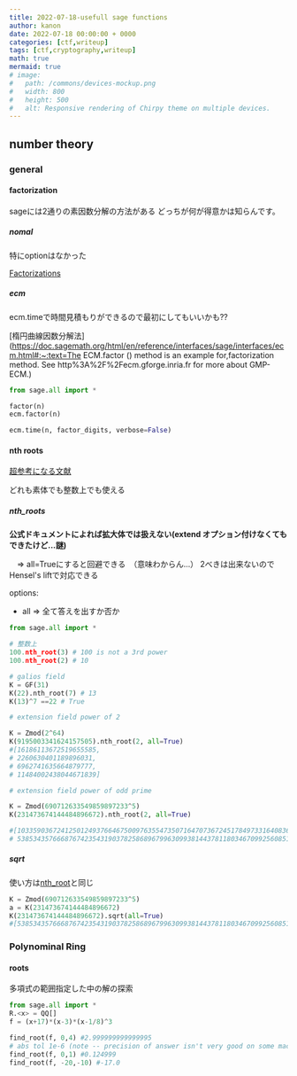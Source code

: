 ```yaml
---
title: 2022-07-18-usefull sage functions
author: kanon
date: 2022-07-18 00:00:00 + 0000
categories: [ctf,writeup]
tags: [ctf,cryptography,writeup]
math: true
mermaid: true
# image:
#   path: /commons/devices-mockup.png
#   width: 800
#   height: 500
#   alt: Responsive rendering of Chirpy theme on multiple devices.
---
```


## number theory

### general

#### factorization 
sageには2通りの素因数分解の方法がある
どっちが何が得意かは知らんです。

##### nomal

特にoptionはなかった

[Factorizations](https://doc.sagemath.org/html/en/reference/structure/sage/structure/factorization.html#sage.structure.factorization.Factorization)

##### ecm

ecm.timeで時間見積もりができるので最初にしてもいいかも??

[楕円曲線因数分解法](https://doc.sagemath.org/html/en/reference/interfaces/sage/interfaces/ecm.html#:~:text=The ECM.factor () method is an example for,factorization method. See http%3A%2F%2Fecm.gforge.inria.fr for more about GMP-ECM.)

```python
from sage.all import *

factor(n)
ecm.factor(n)

ecm.time(n, factor_digits, verbose=False)
```

#### nth roots

[超参考になる文献](https://doc.sagemath.org/html/en/reference/finite_rings/sage/rings/finite_rings/integer_mod.html)

どれも素体でも整数上でも使える

##### nth_roots

**公式ドキュメントによれば拡大体では扱えない(extend オプション付けなくてもできたけど...謎)**

　=> all=Trueにすると回避できる　（意味わからん...）
2べきは出来ないのでHensel's liftで対応できる

options:

-  all => 全て答えを出すか否か

```python
from sage.all import *

# 整数上
100.nth_root(3) # 100 is not a 3rd power
100.nth_root(2) # 10

# galios field
K = GF(31)
K(22).nth_root(7) # 13
K(13)^7 ==22 # True

# extension field power of 2

K = Zmod(2^64)
K(9195003341624157505).nth_root(2, all=True)
#[16186113672519655585,
# 2260630401189896031,
# 6962741635664879777,
# 11484002438044671839]

# extension field power of odd prime

K = Zmod(690712633549859897233^5)
K(231473674144484896672).nth_root(2, all=True)

#[103359036724125012493766467500976355473507164707367245178497331640836743394263210309787932894341317859638,
# 53853435766687674235431903782586896799630993814437811803467099256085100620840045707544229492305838681755]

```

##### sqrt

使い方は[nth_root](#####nth_roots)と同じ


```python
K = Zmod(690712633549859897233^5)
a = K(231473674144484896672)
K(231473674144484896672).sqrt(all=True)
#[53853435766687674235431903782586896799630993814437811803467099256085100620840045707544229492305838681755,103359036724125012493766467500976355473507164707367245178497331640836743394263210309787932894341317859638]
```

### Polynominal Ring


#### roots
多項式の範囲指定した中の解の探索

```python
from sage.all import *
R.<x> = QQ[]
f = (x+17)*(x-3)*(x-1/8)^3

find_root(f, 0,4) #2.999999999999995
# abs tol 1e-6 (note -- precision of answer isn't very good on some machines)
find_root(f, 0,1) #0.124999
find_root(f, -20,-10) #-17.0
```